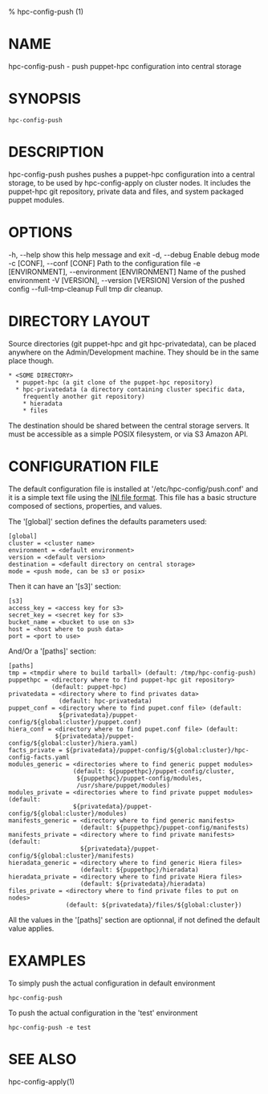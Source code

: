 % hpc-config-push (1)

# NAME

hpc-config-push - push puppet-hpc configuration into central storage

# SYNOPSIS

    hpc-config-push

# DESCRIPTION

hpc-config-push pushes pushes a puppet-hpc configuration into a 
central storage, to be used by hpc-config-apply on cluster nodes.
It includes the puppet-hpc git repository, private data and files, and
system packaged puppet modules.

# OPTIONS

  -h, --help            show this help message and exit
  -d, --debug           Enable debug mode
  -c [CONF], --conf [CONF]
                        Path to the configuration file
  -e [ENVIRONMENT], --environment [ENVIRONMENT]
                        Name of the pushed environment
  -V [VERSION], --version [VERSION]
                        Version of the pushed config
  --full-tmp-cleanup    Full tmp dir cleanup.

# DIRECTORY LAYOUT

Source directories (git puppet-hpc and git hpc-privatedata), can be placed 
anywhere on the Admin/Development machine. They should be in the same place
though.

    * <SOME DIRECTORY>
      * puppet-hpc (a git clone of the puppet-hpc repository)
      * hpc-privatedata (a directory containing cluster specific data, 
        frequently another git repository)
        * hieradata
        * files

The destination should be shared between the central storage servers. It must be 
accessible as a simple POSIX filesystem, or via S3 Amazon API.

# CONFIGURATION FILE

The default configuration file is installed at '/etc/hpc-config/push.conf' and 
it is a simple text file using the 
[INI file format](http://en.wikipedia.org/wiki/INI_file).
This file has a basic structure composed of sections, properties, and values.

The '[global]' section defines the defaults parameters used:

    [global]
    cluster = <cluster name>
    environment = <default environment>
    version = <default version>
    destination = <default directory on central storage>
    mode = <push mode, can be s3 or posix>

Then it can have an '[s3]' section:

    [s3]
    access_key = <access key for s3>
    secret_key = <secret key for s3>
    bucket_name = <bucket to use on s3>
    host = <host where to push data>
    port = <port to use>

And/Or a '[paths]' section:

    [paths]
    tmp = <tmpdir where to build tarball> (default: /tmp/hpc-config-push)
    puppethpc = <directory where to find puppet-hpc git repository> 
                (default: puppet-hpc)
    privatedata = <directory where to find privates data> 
                  (default: hpc-privatedata)
    puppet_conf = <directory where to find pupet.conf file> (default:
                  ${privatedata}/puppet-config/${global:cluster}/puppet.conf)
    hiera_conf = <directory where to find pupet.conf file> (default: 
                 ${privatedata}/puppet-config/${global:cluster}/hiera.yaml)
    facts_private = ${privatedata}/puppet-config/${global:cluster}/hpc-config-facts.yaml
    modules_generic = <directories where to find generic puppet modules>
                      (default: ${puppethpc}/puppet-config/cluster,
                       ${puppethpc}/puppet-config/modules,
                       /usr/share/puppet/modules)
    modules_private = <directories where to find private puppet modules> (default: 
                      ${privatedata}/puppet-config/${global:cluster}/modules)
    manifests_generic = <directory where to find generic manifests>
                        (default: ${puppethpc}/puppet-config/manifests)
    manifests_private = <directory where to find private manifests> (default: 
                        ${privatedata}/puppet-config/${global:cluster}/manifests)
    hieradata_generic = <directory where to find generic Hiera files>
                        (default: ${puppethpc}/hieradata)
    hieradata_private = <directory where to find private Hiera files>
                        (default: ${privatedata}/hieradata)
    files_private = <directory where to find private files to put on nodes>
                    (default: ${privatedata}/files/${global:cluster})

All the values in the '[paths]' section are optionnal, if not defined the default value applies.

# EXAMPLES

To simply push the actual configuration in default environment

    hpc-config-push

To push the actual configuration in the 'test' environment

    hpc-config-push -e test

# SEE ALSO

hpc-config-apply(1)
